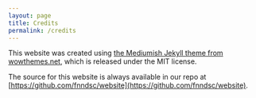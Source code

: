 ```yaml
---
layout: page
title: Credits
permalink: /credits
---
```



This website was created using [the Mediumish Jekyll theme from wowthemes.net](https://github.com/wowthemesnet/mediumish-theme-jekyll), which is released under the MIT license. 

The source for this website is always available in our repo at [https://github.com/fnndsc/website](https://github.com/fnndsc/website).